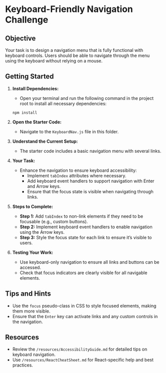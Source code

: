 # Keyboard-Friendly Navigation Challenge

## Objective

Your task is to design a navigation menu that is fully functional with keyboard controls. Users should be able to navigate through the menu using the keyboard without relying on a mouse.

## Getting Started

1. **Install Dependencies:**
   - Open your terminal and run the following command in the project root to install all necessary dependencies:
   ```
   npm install
   ```

2. **Open the Starter Code:**
   - Navigate to the `KeyboardNav.js` file in this folder.

3. **Understand the Current Setup:**
   - The starter code includes a basic navigation menu with several links.

4. **Your Task:**
   - Enhance the navigation to ensure keyboard accessibility:
     - Implement `tabIndex` attributes where necessary.
     - Add keyboard event handlers to support navigation with Enter and Arrow keys.
     - Ensure that the focus state is visible when navigating through links.

5. **Steps to Complete:**
   - **Step 1:** Add `tabIndex` to non-link elements if they need to be focusable (e.g., custom buttons).
   - **Step 2:** Implement keyboard event handlers to enable navigation using the Arrow keys.
   - **Step 3:** Style the focus state for each link to ensure it’s visible to users.

6. **Testing Your Work:**
   - Use keyboard-only navigation to ensure all links and buttons can be accessed.
   - Check that focus indicators are clearly visible for all navigable elements.

## Tips and Hints

- Use the `focus` pseudo-class in CSS to style focused elements, making them more visible.
- Ensure that the `Enter` key can activate links and any custom controls in the navigation.

## Resources

- Review the `/resources/AccessibilityGuide.md` for detailed tips on keyboard navigation.
- Use `/resources/ReactCheatSheet.md` for React-specific help and best practices.
